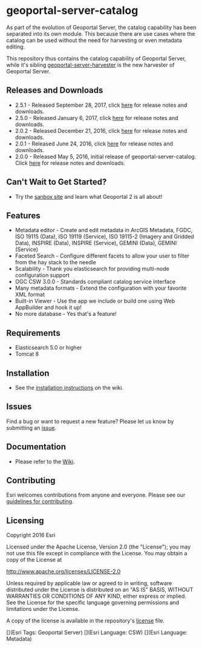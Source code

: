 # geoportal-server-catalog
As part of the evolution of Geoportal Server, the catalog capability has been separated into its own module. This because there are use cases where the catalog can be used without the need for harvesting or even metadata editing. 

This repository thus contains the catalog capability of Geoportal Server, while it's sibling [geoportal-server-harvester](https://github.com/ArcGIS/geoportal-server-harvester) is the new harvester of Geoportal Server.

## Releases and Downloads
- 2.5.1 - Released September 28, 2017, click [here](https://github.com/ArcGIS/geoportal-server-catalog/releases) for release notes and downloads.
- 2.5.0 - Released January 6, 2017, click [here](https://github.com/ArcGIS/geoportal-server-catalog/releases) for release notes and downloads.
- 2.0.2 - Released December 21, 2016, click [here](https://github.com/ArcGIS/geoportal-server-catalog/releases) for release notes and downloads.
- 2.0.1 - Released June 24, 2016, click [here](https://github.com/ArcGIS/geoportal-server-catalog/releases) for release notes and downloads.
- 2.0.0 - Released May 5, 2016, initial release of geoportal-server-catalog. Click [here](https://github.com/ArcGIS/geoportal-server-catalog/releases) for release notes and downloads.

## Can't Wait to Get Started?
- Try the [sanbox site](http://geoss.esri.com/geoportal2) and learn what Geoportal 2 is all about!

## Features
* Metadata editor - Create and edit metadata in ArcGIS Metadata, FGDC, ISO 19115 (Data), ISO 19119 (Service), ISO 19115-2 (Imagery and Gridded Data), INSPIRE (Data), INSPIRE (Service), GEMINI (Data), GEMINI (Service)
* Faceted Search - Configure different facets to allow your user to filter from the hay stack to the needle
* Scalability - Thank you elasticsearch for providing multi-node configuration support
* OGC CSW 3.0.0 - Standards compliant catalog service interface
* Many metadata formats - Extend the configuration with your favorite XML format
* Built-in Viewer - Use the app we include or build one using Web AppBuilder and hook it up!
* No more database - Yes that's a feature!

## Requirements

* Elasticsearch 5.0 or higher
* Tomcat 8

## Installation
- See the [installation instructions](https://github.com/Esri/geoportal-server-catalog/wiki/Installation) on the wiki.

## Issues

Find a bug or want to request a new feature?  Please let us know by submitting an [issue](https://github.com/ArcGIS/geoportal-server-catalog/issues).

## Documentation
- Please refer to the [Wiki](https://github.com/ArcGIS/geoportal-server-catalog/wiki).


## Contributing

Esri welcomes contributions from anyone and everyone. Please see our [guidelines for contributing](https://github.com/esri/contributing).


## Licensing
Copyright 2016 Esri

Licensed under the Apache License, Version 2.0 (the "License");
you may not use this file except in compliance with the License.
You may obtain a copy of the License at

   http://www.apache.org/licenses/LICENSE-2.0

Unless required by applicable law or agreed to in writing, software
distributed under the License is distributed on an "AS IS" BASIS,
WITHOUT WARRANTIES OR CONDITIONS OF ANY KIND, either express or implied.
See the License for the specific language governing permissions and
limitations under the License.

A copy of the license is available in the repository's [license](https://github.com/ArcGIS/geoportal-server-catalog/blob/master/LICENSE.txt) file.

[](Esri Tags: Geoportal Server)
[](Esri Language: CSW)
[](Esri Language: Metadata)

